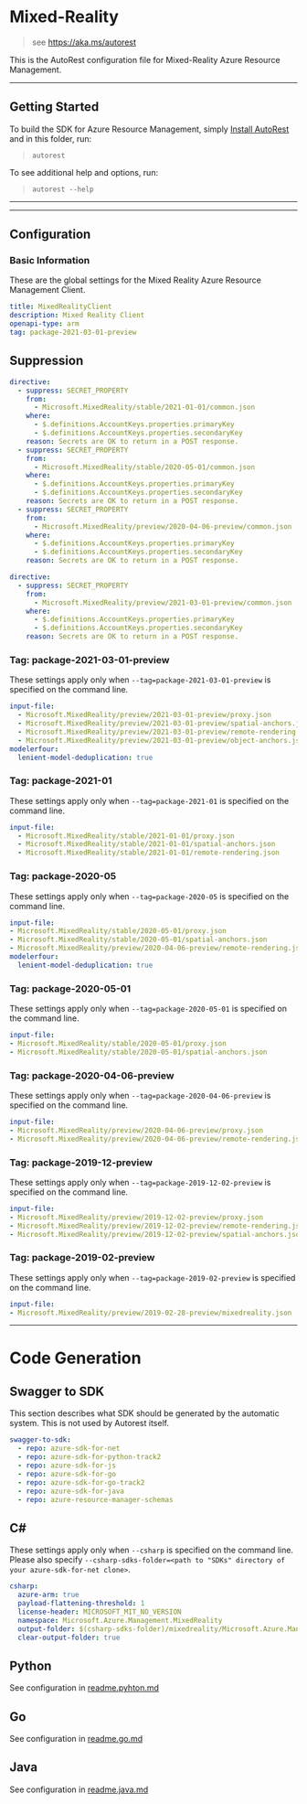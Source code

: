 # Mixed-Reality

> see https://aka.ms/autorest

This is the AutoRest configuration file for Mixed-Reality Azure Resource Management.


---

## Getting Started

To build the SDK for Azure Resource Management, simply [Install AutoRest](https://aka.ms/autorest/install) and in this folder, run:

> `autorest`

To see additional help and options, run:

> `autorest --help`

---

---

## Configuration

### Basic Information

These are the global settings for the Mixed Reality Azure Resource Management Client.

``` yaml
title: MixedRealityClient
description: Mixed Reality Client
openapi-type: arm
tag: package-2021-03-01-preview
```

## Suppression
``` yaml
directive:
  - suppress: SECRET_PROPERTY
    from:
      - Microsoft.MixedReality/stable/2021-01-01/common.json
    where:
      - $.definitions.AccountKeys.properties.primaryKey
      - $.definitions.AccountKeys.properties.secondaryKey
    reason: Secrets are OK to return in a POST response.
  - suppress: SECRET_PROPERTY
    from:
      - Microsoft.MixedReality/stable/2020-05-01/common.json
    where:
      - $.definitions.AccountKeys.properties.primaryKey
      - $.definitions.AccountKeys.properties.secondaryKey
    reason: Secrets are OK to return in a POST response.
  - suppress: SECRET_PROPERTY
    from:
      - Microsoft.MixedReality/preview/2020-04-06-preview/common.json
    where:
      - $.definitions.AccountKeys.properties.primaryKey
      - $.definitions.AccountKeys.properties.secondaryKey
    reason: Secrets are OK to return in a POST response.
```

``` yaml
directive:
  - suppress: SECRET_PROPERTY
    from:
      - Microsoft.MixedReality/preview/2021-03-01-preview/common.json
    where:
      - $.definitions.AccountKeys.properties.primaryKey
      - $.definitions.AccountKeys.properties.secondaryKey
    reason: Secrets are OK to return in a POST response.
```

### Tag: package-2021-03-01-preview

These settings apply only when `--tag=package-2021-03-01-preview` is specified on the command line.

```yaml $(tag) == 'package-2021-03-01-preview'
input-file:
  - Microsoft.MixedReality/preview/2021-03-01-preview/proxy.json
  - Microsoft.MixedReality/preview/2021-03-01-preview/spatial-anchors.json
  - Microsoft.MixedReality/preview/2021-03-01-preview/remote-rendering.json
  - Microsoft.MixedReality/preview/2021-03-01-preview/object-anchors.json
modelerfour:
  lenient-model-deduplication: true
```

### Tag: package-2021-01

These settings apply only when `--tag=package-2021-01` is specified on the command line.

```yaml $(tag) == 'package-2021-01'
input-file:
  - Microsoft.MixedReality/stable/2021-01-01/proxy.json
  - Microsoft.MixedReality/stable/2021-01-01/spatial-anchors.json
  - Microsoft.MixedReality/stable/2021-01-01/remote-rendering.json
```

### Tag: package-2020-05

These settings apply only when `--tag=package-2020-05` is specified on the command line.

``` yaml $(tag) == 'package-2020-05'
input-file:
- Microsoft.MixedReality/stable/2020-05-01/proxy.json
- Microsoft.MixedReality/stable/2020-05-01/spatial-anchors.json
- Microsoft.MixedReality/preview/2020-04-06-preview/remote-rendering.json
modelerfour:
  lenient-model-deduplication: true
```


### Tag: package-2020-05-01

These settings apply only when `--tag=package-2020-05-01` is specified on the command line.

``` yaml $(tag) == 'package-2020-05-01'
input-file:
- Microsoft.MixedReality/stable/2020-05-01/proxy.json
- Microsoft.MixedReality/stable/2020-05-01/spatial-anchors.json
```

### Tag: package-2020-04-06-preview

These settings apply only when `--tag=package-2020-04-06-preview` is specified on the command line.

``` yaml $(tag) == 'package-2020-04-06-preview'
input-file:
- Microsoft.MixedReality/preview/2020-04-06-preview/proxy.json
- Microsoft.MixedReality/preview/2020-04-06-preview/remote-rendering.json
```

### Tag: package-2019-12-preview

These settings apply only when `--tag=package-2019-12-02-preview` is specified on the command line.

``` yaml $(tag) == 'package-2019-12-02-preview'
input-file:
- Microsoft.MixedReality/preview/2019-12-02-preview/proxy.json
- Microsoft.MixedReality/preview/2019-12-02-preview/remote-rendering.json
- Microsoft.MixedReality/preview/2019-12-02-preview/spatial-anchors.json
```

### Tag: package-2019-02-preview

These settings apply only when `--tag=package-2019-02-preview` is specified on the command line.

``` yaml $(tag) == 'package-2019-02-preview'
input-file:
- Microsoft.MixedReality/preview/2019-02-28-preview/mixedreality.json
```

---

# Code Generation

## Swagger to SDK

This section describes what SDK should be generated by the automatic system.
This is not used by Autorest itself.

``` yaml $(swagger-to-sdk)
swagger-to-sdk:
  - repo: azure-sdk-for-net
  - repo: azure-sdk-for-python-track2
  - repo: azure-sdk-for-js
  - repo: azure-sdk-for-go
  - repo: azure-sdk-for-go-track2
  - repo: azure-sdk-for-java
  - repo: azure-resource-manager-schemas
```

## C#

These settings apply only when `--csharp` is specified on the command line.
Please also specify `--csharp-sdks-folder=<path to "SDKs" directory of your azure-sdk-for-net clone>`.

``` yaml $(csharp)
csharp:
  azure-arm: true
  payload-flattening-threshold: 1
  license-header: MICROSOFT_MIT_NO_VERSION
  namespace: Microsoft.Azure.Management.MixedReality
  output-folder: $(csharp-sdks-folder)/mixedreality/Microsoft.Azure.Management.MixedReality/src/Generated
  clear-output-folder: true
```

## Python

See configuration in [readme.pyhton.md](./readme.python.md)

## Go

See configuration in [readme.go.md](./readme.go.md)

## Java

See configuration in [readme.java.md](./readme.java.md)


